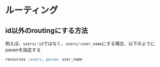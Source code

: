 # ルーティング
## id以外のroutingにする方法

例えば、`users/:id`ではなく、`users/:user_name`にする場合、以下のようにparamを指定する

```ruby
resources :users, param: user_name
```
